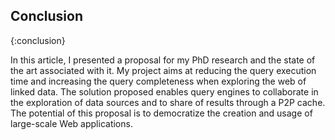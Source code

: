 ## Conclusion
{:conclusion}

In this article, I presented a proposal for my PhD research and the state of the art associated with it.
My project aims at reducing the query execution time and increasing the query completeness when exploring the web of linked data.
The solution proposed enables query engines to collaborate in the exploration of data sources and to share of results through a P2P cache.
The potential of this proposal is to democratize the creation and usage of large-scale Web applications.

